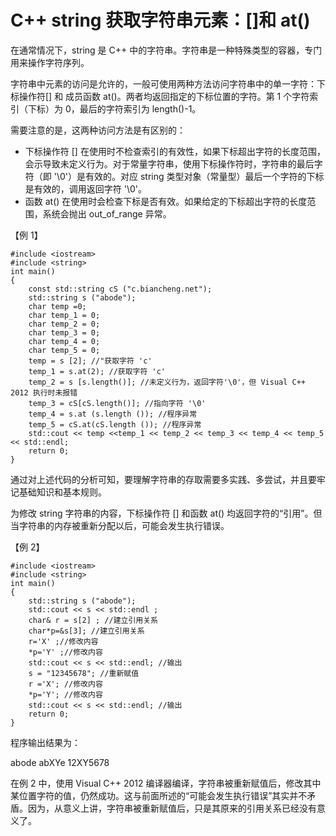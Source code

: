 # C++ string 获取字符串元素：[]和 at()

在通常情况下，string 是 C++ 中的字符串。字符串是一种特殊类型的容器，专门用来操作字符序列。

字符串中元素的访问是允许的，一般可使用两种方法访问字符串中的单一字符：下标操作符[] 和 成员函数 at()。两者均返回指定的下标位置的字符。第 1 个字符索引（下标）为 0，最后的字符索引为 length()-1。

需要注意的是，这两种访问方法是有区别的：

*   下标操作符 [] 在使用时不检查索引的有效性，如果下标超出字符的长度范围，会示导致未定义行为。对于常量字符串，使用下标操作符时，字符串的最后字符（即 '\0'）是有效的。对应 string 类型对象（常量型）最后一个字符的下标是有效的，调用返回字符 '\0'。
*   函数 at() 在使用时会检查下标是否有效。如果给定的下标超出字符的长度范围，系统会抛出 out_of_range 异常。

【例 1】

```
#include <iostream>
#include <string>
int main()
{
    const std::string cS ("c.biancheng.net");
    std::string s ("abode");
    char temp =0;
    char temp_1 = 0;
    char temp_2 = 0;
    char temp_3 = 0;
    char temp_4 = 0;
    char temp_5 = 0;
    temp = s [2]; //"获取字符 'c'
    temp_1 = s.at(2); //获取字符 'c'
    temp_2 = s [s.length()]; //未定义行为，返回字符'\0'，但 Visual C++ 2012 执行时未报错
    temp_3 = cS[cS.length()]; //指向字符 '\0'
    temp_4 = s.at (s.length ()); //程序异常
    temp_5 = cS.at(cS.length ()); //程序异常
    std::cout << temp <<temp_1 << temp_2 << temp_3 << temp_4 << temp_5 << std::endl;
    return 0;
}
```

通过对上述代码的分析可知，要理解字符串的存取需要多实践、多尝试，并且要牢记基础知识和基本规则。

为修改 string 字符串的内容，下标操作符 [] 和函数 at() 均返回字符的“引用”。但当字符串的内存被重新分配以后，可能会发生执行错误。

【例 2】

```
#include <iostream>
#include <string>
int main()
{
    std::string s ("abode");
    std::cout << s << std::endl ;
    char& r = s[2] ; //建立引用关系
    char*p=&s[3]; //建立引用关系
    r='X' ;//修改内容
    *p='Y' ;//修改内容
    std::cout << s << std::endl; //输出
    s = "12345678"; //重新赋值
    r ='X'; //修改内容
    *p='Y'; //修改内容
    std::cout << s << std::endl; //输出
    return 0;
}
```

程序输出结果为：

abode
abXYe
12XY5678

在例 2 中，使用 Visual C++ 2012 编译器编译，字符串被重新赋值后，修改其中某位置字符的值，仍然成功。这与前面所述的“可能会发生执行错误”其实并不矛盾。因为，从意义上讲，字符串被重新赋值后，只是其原来的引用关系已经没有意义了。